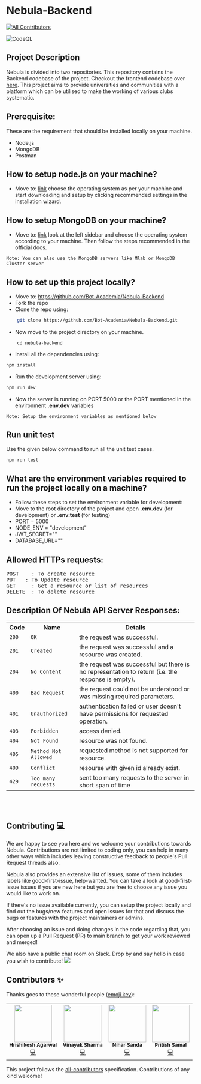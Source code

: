 # Nebula-Backend
<!-- ALL-CONTRIBUTORS-BADGE:START - Do not remove or modify this section -->
[![All Contributors](https://img.shields.io/badge/all_contributors-4-orange.svg?style=flat-square)](#contributors-)
<!-- ALL-CONTRIBUTORS-BADGE:END -->

  ![CodeQL](https://github.com/Bot-Academia/Nebula-Backend/workflows/CodeQL/badge.svg)

## Project Description
Nebula is divided into two repositories. This repository contains the Backend codebase of the project. Checkout the frontend codebase over [here](https://github.com/Bot-Academia/Nebula-Frontend). This project aims to provide universities and communities with a platform which can be utilised to make the working of various clubs systematic. 

## Prerequisite: 

These are the requirement that should be installed locally on your machine.

- Node.js
- MongoDB
- Postman


## How to setup node.js on your machine?

- Move to: [link](https://nodejs.org/en/download/) choose the operating system as per your machine and start downloading and setup by clicking recommended settings in the installation wizard.

## How to setup MongoDB on your machine?

- Move to: [link](https://docs.mongodb.com/manual/administration/install-community/) look at the left sidebar and choose the operating system according to your machine. Then follow the steps recommended in the official docs.

```
Note: You can also use the MongoDB servers like Mlab or MongoDB Cluster server
```

## How to set up this project locally?

- Move to: https://github.com/Bot-Academia/Nebula-Backend
- Fork the repo 
- Clone the repo using: 
```sh
    git clone https://github.com/Bot-Academia/Nebula-Backend.git
```
- Now move to the project directory on your machine.
```
    cd nebula-backend
```
- Install all the dependencies using:
```sh
npm install 
```
- Run the development server using:
```sh
npm run dev
```
- Now the server is running on PORT 5000 or the PORT mentioned in the environment **.env.dev** variables

```
Note: Setup the environment variables as mentioned below
```


## Run unit test
Use the given below command to run all the unit test cases.
```
npm run test
```


## What are the environment variables required to run the project locally on a machine?
- Follow these steps to set the environment variable for development:
- Move to the root directory of the project and open **.env.dev** (for development) or **.env.test** (for testing)
- PORT = 5000
- NODE_ENV = "development"
- JWT_SECRET="<YOUR SECRET KEY>"
- DATABASE_URL="<YOUR DB URL>"





## Allowed HTTPs requests:
<pre>
POST    : To create resource 
PUT   : To Update resource
GET     : Get a resource or list of resources
DELETE  : To delete resource
</pre>

## Description Of Nebula API Server Responses:
<table>	
    <tr>
        <th>Code</th>	
        <th>Name</th>
        <th>Details</th>
    </tr>
    <tr>
        <td><code>200</code></td>
        <td><code>OK</code></td>
        <td>the request was successful.</td>
    </tr>
    <tr>
        <td><code>201</code></td>
        <td><code>Created</code></td>
        <td>the request was successful and a resource was created.</td>
    </tr>
    <tr>
        <td><code>204</code></td>
        <td><code>No Content</code></td>
        <td>the request was successful but there is no representation to return (i.e. the response is empty).</td>
    </tr>
    <tr>
        <td><code>400</code></td>
        <td><code>Bad Request</code></td>
        <td>the request could not be understood or was missing required parameters.</td>
    </tr>
    <tr>
        <td><code>401</code></td>
        <td><code>Unauthorized</code></td>
        <td>authentication failed or user doesn't have permissions for requested operation.</td>
    </tr>
    <tr>
        <td><code>403</code></td>
        <td><code>Forbidden</code></td>
        <td>access denied.</td>
    </tr>
    <tr>
        <td><code>404</code></td>
        <td><code>Not Found</code></td>
        <td>resource was not found.</td>
    </tr>
    <tr>
        <td><code>405</code></td>
        <td><code>Method Not Allowed</code></td>
        <td>requested method is not supported for resource.</td>
    </tr>
    <tr>
        <td><code>409</code></td>
        <td><code>Conflict</code></td>
        <td>resourse with given id already exist.</td>
    </tr>  
    <tr>
        <td><code>429</code></td>
        <td><code>Too many requests</code></td>
        <td>sent too many requests to the server in short span of time</td>
    </tr>    
</table>
<br></br>

## Contributing 💻
We are happy to see you here and we welcome your contributions towards Nebula.
Contributions are not limited to coding only, you can help in many other ways which includes leaving constructive feedback to people's Pull Request threads also.

Nebula also provides an extensive list of issues, some of them includes labels like good-first-issue, help-wanted. You can take a look at good-first-issue issues if you are new here but you are free to choose any issue you would like to work on.

If there's no issue available currently, you can setup the project locally and find out the bugs/new features and open issues for that and discuss the bugs or features with the project maintainers or admins.

After choosing an issue and doing changes in the code regarding that, you can open up a Pull Request (PR) to main branch to get your work reviewed and merged!

We also have a public chat room on Slack. Drop by and say hello in case you wish to contribute!
[![](https://img.shields.io/badge/chat-on_slack-purple.svg?style=for-the-badge&logo=slack)](https://join.slack.com/t/nebulaplatform/shared_invite/zt-jixsfnrq-SdncWSwsWKq9puEXcJgHyQ)

## Contributors ✨

Thanks goes to these wonderful people ([emoji key](https://allcontributors.org/docs/en/emoji-key)):

<!-- ALL-CONTRIBUTORS-LIST:START - Do not remove or modify this section -->
<!-- prettier-ignore-start -->
<!-- markdownlint-disable -->
<table>
  <tr>
    <td align="center"><a href="https://sourcerer.io/codetheorem"><img src="https://avatars3.githubusercontent.com/u/54779517?v=4" width="100px;" alt=""/><br /><sub><b>Hrishikesh Agarwal</b></sub></a><br /><a href="https://github.com/codewithvk/Nebula-Backend/commits?author=codetheorem" title="Code">💻</a></td>
    <td align="center"><a href="https://www.linkedin.com/in/vinayak-sharma-141096193/"><img src="https://avatars0.githubusercontent.com/u/54861487?v=4" width="100px;" alt=""/><br /><sub><b>Vinayak Sharma</b></sub></a><br /><a href="https://github.com/codewithvk/Nebula-Backend/commits?author=vinayaksh42" title="Code">💻</a></td>
    <td align="center"><a href="https://github.com/koolgax99"><img src="https://avatars0.githubusercontent.com/u/55532999?v=4" width="100px;" alt=""/><br /><sub><b>Nihar Sanda</b></sub></a><br /><a href="https://github.com/codewithvk/Nebula-Backend/commits?author=koolgax99" title="Code">💻</a></td>
    <td align="center"><a href="https://github.com/CIPHERTron"><img src="https://avatars3.githubusercontent.com/u/56754747?v=4" width="100px;" alt=""/><br /><sub><b>Pritish Samal</b></sub></a><br /><a href="https://github.com/codewithvk/Nebula-Backend/commits?author=CIPHERTron" title="Code">💻</a></td>
  </tr>
</table>

<!-- markdownlint-enable -->
<!-- prettier-ignore-end -->
<!-- ALL-CONTRIBUTORS-LIST:END -->

This project follows the [all-contributors](https://github.com/all-contributors/all-contributors) specification. Contributions of any kind welcome!